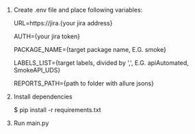 1. Create .env file and place following variables:


    URL=https://jira.{your jira address}

    AUTH={your jira token}

    PACKAGE_NAME={target package name, E.G. smoke}

    LABELS_LIST={target labels, divided by ',', E.G. apiAutomated, SmokeAPI_UDS}

    REPORTS_PATH={path to folder with allure jsons}
2. Install dependencies


    $ pip install -r requirements.txt
3. Run main.py